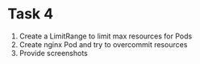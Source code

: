 # Task 4

1. Create a LimitRange to limit max resources for Pods
2. Create nginx Pod and try to overcommit resources
3. Provide screenshots
